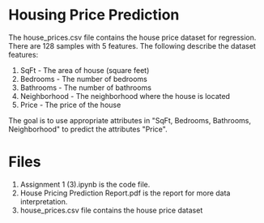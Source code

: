 # Housing Price Prediction
 
The house_prices.csv file contains the house price dataset for regression. There are 128 samples with 5 features. The following describe the dataset features:
1. SqFt - The area of house (square feet)
2. Bedrooms - The number of bedrooms
3. Bathrooms - The number of bathrooms
4. Neighborhood - The neighborhood where the house is located
5. Price - The price of the house

The goal is to use appropriate attributes in "SqFt, Bedrooms, Bathrooms, Neighborhood" to predict the attributes "Price".

# Files
1. Assignment 1 (3).ipynb is the code file.
2. House Pricing Prediction Report.pdf is the report for more data interpretation.
3. house_prices.csv file contains the house price dataset
